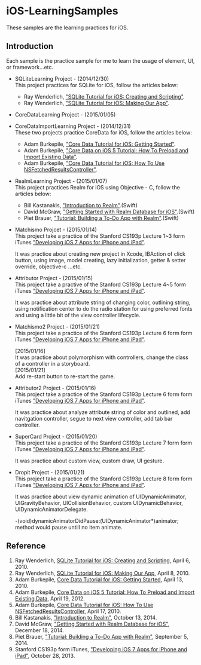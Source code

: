# iOS-LearningSamples

These samples are the learning practices for iOS.

## Introduction
Each sample is the practice sample for me to learn the usage of element, UI, or framework...etc.

* SQLiteLearning Project - (2014/12/30)  
	This project practices for SQLite for iOS, follow the articles below:
	- Ray Wenderlich, ["SQLite Tutorial for iOS: Creating and Scripting"](http://www.raywenderlich.com/902/sqlite-tutorial-for-ios-creating-and-scripting).
	- Ray Wenderlich, ["SQLite Tutorial for iOS: Making Our App"](http://www.raywenderlich.com/913/sqlite-tutorial-for-ios-making-our-app).
* CoreDataLearning Project - (2015/01/05)  
* CoreDataImportLearning Project - (2014/12/31)  
	These two projects practice CoreData for iOS, follow the articles below:
	- Adam Burkepile, ["Core Data Tutorial for iOS: Getting Started"](http://www.raywenderlich.com/934/core-data-tutorial-for-ios-getting-started).
	- Adam Burkepile, ["Core Data on iOS 5 Tutorial: How To Preload and Import Existing Data"](http://www.raywenderlich.com/12170/core-data-tutorial-how-to-preloadimport-existing-data-updated).
	- Adam Burkepile, ["Core Data Tutorial for iOS: How To Use NSFetchedResultsController"](http://www.raywenderlich.com/999/core-data-tutorial-for-ios-how-to-use-nsfetchedresultscontroller).
* RealmLearning Project - (2015/01/07)  
	This project practices Realm for iOS using Objective - C, follow the articles below:
	- Bill Kastanakis, ["Introduction to Realm"](http://www.raywenderlich.com/81615/introduction-to-realm).(Swift)
	- David McGraw, ["Getting Started with Realm Database for iOS"](http://www.xmcgraw.com/getting-started-with-realm-database-for-ios/).(Swift)
	- Piet Brauer, ["Tutorial: Building a To-Do App with Realm"](http://realm.io/news/tutorial-building-a-todo-app-with-realm/).(Swift)
* Matchismo Projcet - (2015/01/14)  
	This project take a practice of the Stanford CS193p Lecture 1~3 form iTunes ["Developing iOS 7 Apps for iPhone and iPad"](https://itunes.apple.com/tw/course/developing-ios-7-apps-for/id733644550).
	  
	It was practice about creating new project in Xcode, IBAction of click button, using image, model creating, lazy initialization, getter & setter override, objective-c ...etc.
* Attributor Project - (2015/01/15)  
	This project take a practive of the Stanford CS193p Lecture 4~5 form iTunes ["Developing iOS 7 Apps for iPhone and iPad"](https://itunes.apple.com/tw/course/developing-ios-7-apps-for/id733644550).  
	
	It was practice about attribute string of changing color, outlining string, using notification center to do the radio station for using preferred fonts and using a little bit of the view controller lifecycle.
* Matchismo2 Project - (2015/01/21)  
	This project take a practice of the Stanford CS193p Lecture 6 form form iTunes ["Developing iOS 7 Apps for iPhone and iPad"](https://itunes.apple.com/tw/course/developing-ios-7-apps-for/id733644550).
	
	[2015/01/16]  
	It was practice about polymorphism with controllers, change the class of a controller in a storyboard.  
	[2015/01/21]  
	Add re-start button to re-start the game.
	
* Attributor2 Project - (2015/01/16)  
	This project take a practice of the Stanford CS193p Lecture 6 form form iTunes ["Developing iOS 7 Apps for iPhone and iPad"](https://itunes.apple.com/tw/course/developing-ios-7-apps-for/id733644550).
	
	It was practice about analyze attribute string of color and outlined, add navitgation controller, segue to next view controller, add tab bar controller.
* SuperCard Project - (2015/01/20)  
	This project take a practice of the Stanford CS193p Lecture 7 form form iTunes ["Developing iOS 7 Apps for iPhone and iPad"](https://itunes.apple.com/tw/course/developing-ios-7-apps-for/id733644550).
	
	It was practice about custom view, custom draw, UI gesture.
	
* Dropit Project - (2015/01/21)  
	This project take a practice of the Stanford CS193p Lecture 8 form form iTunes ["Developing iOS 7 Apps for iPhone and iPad"](https://itunes.apple.com/tw/course/developing-ios-7-apps-for/id733644550).  

	It was practice about view dynamic animation of UIDynamicAnimator, UIGravityBehavior, UICollisionBehavior, custom UIDynamicBehavior, UIDynamicAnimatorDelegate.  
	  
	-(void)dynamicAnimatorDidPause:(UIDynamicAnimator*)animator; method would pause untill no item animate.

## Reference
1. Ray Wenderlich, [SQLite Tutorial for iOS: Creating and Scripting](http://www.raywenderlich.com/902/sqlite-tutorial-for-ios-creating-and-scripting), April 6, 2010.
2. Ray Wenderlich, [SQLite Tutorial for iOS: Making Our App](http://www.raywenderlich.com/913/sqlite-tutorial-for-ios-making-our-app), April 8, 2010.
3. Adam Burkepile, [Core Data Tutorial for iOS: Getting Started](http://www.raywenderlich.com/934/core-data-tutorial-for-ios-getting-started), April 13, 2010.
4. Adam Burkepile, [Core Data on iOS 5 Tutorial: How To Preload and Import Existing Data](http://www.raywenderlich.com/12170/core-data-tutorial-how-to-preloadimport-existing-data-updated), April 19, 2012.
5. Adam Burkepile, [Core Data Tutorial for iOS: How To Use NSFetchedResultsController](http://www.raywenderlich.com/999/core-data-tutorial-for-ios-how-to-use-nsfetchedresultscontroller), April 17, 2010.
6. Bill Kastanakis, ["Introduction to Realm"](http://www.raywenderlich.com/81615/introduction-to-realm), October 13, 2014.
7. David McGraw, ["Getting Started with Realm Database for iOS"](http://www.xmcgraw.com/getting-started-with-realm-database-for-ios/), December 18, 2014.
8. Piet Brauer, ["Tutorial: Building a To-Do App with Realm"](http://realm.io/news/tutorial-building-a-todo-app-with-realm/), September 5, 2014.
9. Stanford CS193p form iTunes, ["Developing iOS 7 Apps for iPhone and iPad"](https://itunes.apple.com/tw/course/developing-ios-7-apps-for/id733644550), October 28, 2013.